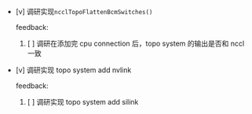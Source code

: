 * [v] 调研实现`ncclTopoFlattenBcmSwitches()`

    feedback:

    1. [ ] 调研在添加完 cpu connection 后，topo system 的输出是否和 nccl 一致

* [v] 调研实现 topo system add nvlink

    feedback:

    1. [ ] 调研实现 topo system add silink